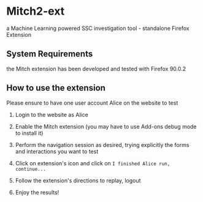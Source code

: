 # Mitch2-ext 
a Machine Learning powered SSC investigation tool - standalone Firefox Extension

## System Requirements
the Mitch extension has been developed and tested with Firefox 90.0.2

## How to use the extension

Please ensure to have one user account Alice on the website to test

1. Login to the website as Alice 

2. Enable the Mitch extension (you may have to use Add-ons debug mode to install it)

3. Perform the navigation session as desired, trying explicitly the forms and interactions you want to test 

4. Click on extension's icon and click on `I finished Alice run, continue...`

5. Follow the extension's directions to replay, logout

6. Enjoy the results!

